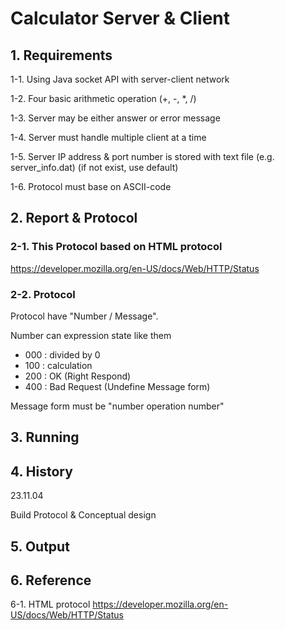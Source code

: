 # Calculator Server & Client

## 1. Requirements
1-1. Using Java socket API with server-client network

1-2. Four basic arithmetic operation (+, -, *, /)

1-3. Server may be either answer or error message

1-4. Server must handle multiple client at a time

1-5. Server IP address & port number is stored with text file (e.g. server_info.dat) (if not exist, use default)

1-6. Protocol must base on ASCII-code


## 2. Report & Protocol
### 2-1. This Protocol based on HTML protocol 
<https://developer.mozilla.org/en-US/docs/Web/HTTP/Status>

### 2-2. Protocol

Protocol have "Number / Message".

Number can expression state like them
- 000 : divided by 0
- 100 : calculation
- 200 : OK (Right Respond)
- 400 : Bad Request (Undefine Message form)

Message form must be "number operation number"

## 3. Running


## 4. History
23.11.04


Build Protocol & Conceptual design


## 5. Output


## 6. Reference
6-1. HTML protocol <https://developer.mozilla.org/en-US/docs/Web/HTTP/Status>
